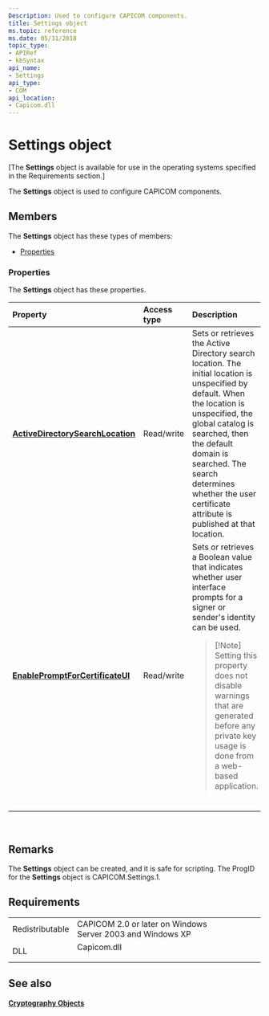 ```yaml
---
Description: Used to configure CAPICOM components.
title: Settings object
ms.topic: reference
ms.date: 05/31/2018
topic_type: 
- APIRef
- kbSyntax
api_name: 
- Settings
api_type: 
- COM
api_location: 
- Capicom.dll
---
```


# Settings object

\[The **Settings** object is available for use in the operating systems specified in the Requirements section.\]

The **Settings** object is used to configure CAPICOM components.

## Members

The **Settings** object has these types of members:

-   [Properties](#properties)

### Properties

The **Settings** object has these properties.



<table>
<colgroup>
<col style="width: 33%" />
<col style="width: 33%" />
<col style="width: 33%" />
</colgroup>
<thead>
<tr class="header">
<th style="text-align: left;">Property</th>
<th style="text-align: left;">Access type</th>
<th style="text-align: left;">Description</th>
</tr>
</thead>
<tbody>
<tr class="odd">
<td style="text-align: left;"><a href="settings-activedirectorysearchlocation"><strong>ActiveDirectorySearchLocation</strong></a><br/></td>
<td style="text-align: left;">Read/write<br/></td>
<td style="text-align: left;">Sets or retrieves the Active Directory search location. The initial location is unspecified by default. When the location is unspecified, the global catalog is searched, then the default domain is searched. The search determines whether the user certificate attribute is published at that location.<br/></td>
</tr>
<tr class="even">
<td style="text-align: left;"><a href="settings-enablepromptforcertificateui"><strong>EnablePromptForCertificateUI</strong></a><br/></td>
<td style="text-align: left;">Read/write<br/></td>
<td style="text-align: left;">Sets or retrieves a Boolean value that indicates whether user interface prompts for a signer or sender's identity can be used. <br/>
<blockquote>
[!Note]<br />
Setting this property does not disable warnings that are generated before any private key usage is done from a web-based application.
</blockquote>
<br/></td>
</tr>
</tbody>
</table>



 

## Remarks

The **Settings** object can be created, and it is safe for scripting. The ProgID for the **Settings** object is CAPICOM.Settings.1.

## Requirements



|                            |                                                                                        |
|----------------------------|----------------------------------------------------------------------------------------|
| Redistributable<br/> | CAPICOM 2.0 or later on Windows Server 2003 and Windows XP<br/>                  |
| DLL<br/>             | <dl> <dt>Capicom.dll</dt> </dl> |



## See also

<dl> <dt>

[**Cryptography Objects**](cryptography-objects.md)
</dt> </dl>

 

 




